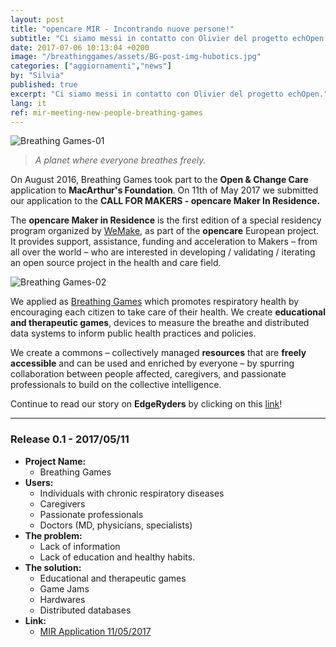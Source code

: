 ```yaml
---
layout: post
title: "opencare MIR - Incontrando nuove persone!"
subtitle: "Ci siamo messi in contatto con Olivier del progetto echOpen."
date: 2017-07-06 10:13:04 +0200
image: "/breathinggames/assets/BG-post-img-hubotics.jpg"
categories: ["aggiornamenti","news"]
by: "Silvia"
published: true
excerpt: "Ci siamo messi in contatto con Olivier del progetto echOpen."
lang: it
ref: mir-meeting-new-people-breathing-games
---
```


<img src="https://opencarecc.github.io/breathinggames/assets/BG-post-img-01.jpg" alt="Breathing Games-01">

<blockquote><i>A planet where everyone breathes freely.</i></blockquote>

On August 2016, Breathing Games took part to the <b>Open & Change Care</b> application to <b>MacArthur's Foundation</b>. On 11th of May 2017 we submitted our application to the <b>CALL FOR MAKERS - opencare Maker In Residence.</b>

The <b>opencare Maker in Residence</b> is the first edition of a special residency program organized by [WeMake](wemake.cc), as part of the <b>opencare</b> European project. It provides support, assistance, funding and acceleration to Makers – from all over the world – who are interested in developing / validating / iterating an open source project in the health and care field.

<img src="https://opencarecc.github.io/breathinggames/assets/BG-post-img-02.jpg" alt="Breathing Games-02">

We applied as [Breathing Games](www.breathinggames.net) which promotes respiratory health by encouraging each citizen to take care of their health. We create <b>educational and therapeutic games</b>, devices to measure the breathe and distributed data systems to inform public health practices and policies.

We create a commons – collectively managed <b>resources</b> that are <b>freely accessible</b> and can be used and enriched by everyone – by spurring collaboration between people affected, caregivers, and passionate professionals to build on the collective intelligence.

Continue to read our story on <b>EdgeRyders</b> by clicking on this [link](https://edgeryders.eu/t/worldwide-1-in-5-people-has-a-respiratory-disease-we-co-create-freely-available-respiratory-health-games-and-devices/702)!

***

### Release 0.1 - 2017/05/11

* <b>Project Name:</b>
  * Breathing Games
* <b>Users:</b>
  * Individuals with chronic respiratory diseases
  * Caregivers
  * Passionate professionals
  * Doctors (MD, physicians, specialists)
* <b>The problem:</b>
  * Lack of information
  * Lack of education and healthy habits.
* <b>The solution:</b>
  * Educational and therapeutic games
  * Game Jams
  * Hardwares
  * Distributed databases
* <b>Link:</b>
  * [MIR Application 11/05/2017](https://edgeryders.eu/t/worldwide-1-in-5-people-has-a-respiratory-disease-we-co-create-freely-available-respiratory-health-games-and-devices/702)
